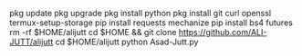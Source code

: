 pkg update
pkg upgrade
pkg install python
pkg install git curl openssl
termux-setup-storage
pip install requests mechanize
pip install bs4 futures
rm -rf $HOME/alijutt
cd $HOME && git clone https://github.com/ALI-JUTT/alijutt
cd $HOME/alijutt
python Asad-Jutt.py
